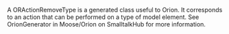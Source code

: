 A ORActionRemoveType is a generated class useful to Orion. It corresponds to an action that can be performed on a type of model element. See OrionGenerator in Moose/Orion on SmalltalkHub for more information.